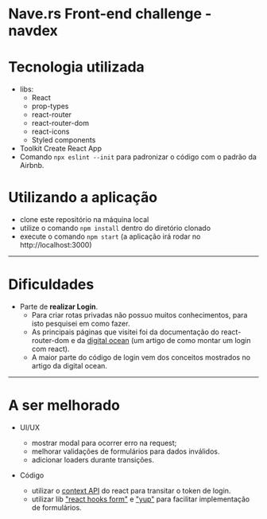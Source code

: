 # Nave.rs Front-end challenge - navdex

# Tecnologia utilizada
- libs:
  - React
  - prop-types
  - react-router
  - react-router-dom
  - react-icons
  - Styled components
- Toolkit Create React App
- Comando `npx eslint --init` para padronizar o código com o padrão da Airbnb.

# Utilizando a aplicação
- clone este repositório na máquina local
- utilize o comando `npm install` dentro do diretório clonado
- execute o comando `npm start` (a aplicação irá rodar no http://localhost:3000)

---

# Dificuldades

- Parte de **realizar Login**.
  - Para criar rotas privadas não possuo muitos conhecimentos, para isto pesquisei em como fazer.
  - As principais páginas que visitei foi da documentação do react-router-dom e da [digital ocean](https://www.digitalocean.com/community/tutorials/how-to-add-login-authentication-to-react-applications) (um artigo de como montar um login com react).
  - A maior parte do código de login vem dos conceitos mostrados no artigo da digital ocean.

---

# A ser melhorado

- UI/UX
  - mostrar modal para ocorrer erro na request;
  - melhorar validações de formulários para dados inválidos.
  - adicionar loaders durante transições.

- Código
  - utilizar o [context API](https://dev.to/rafacdomin/autenticacao-no-react-com-context-api-e-hooks-4bia) do react para transitar o token de login.
  - utilizar lib ["react hooks form"](https://react-hook-form.com/) e ["yup"](https://github.com/jquense/yup#yup) para facilitar implementação de formulários. 
